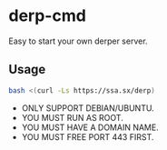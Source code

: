 # derp-cmd

Easy to start your own derper server.

## Usage

```bash
bash <(curl -Ls https://ssa.sx/derp)
```

- ONLY SUPPORT DEBIAN/UBUNTU.
- YOU MUST RUN AS ROOT.
- YOU MUST HAVE A DOMAIN NAME.
- YOU MUST FREE PORT 443 FIRST.